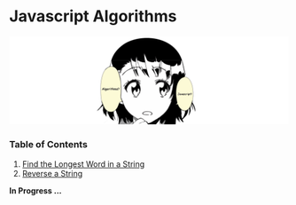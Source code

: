 # Javascript Algorithms

![onodera-js](https://github.com/evenhold/javascript-algorithms/blob/master/screenshots/onodera-js.png)

### Table of Contents
1. [Find the Longest Word in a String](https://github.com/evenhold/javascript-algorithms/blob/master/algorithms-js-basic/001-find-the-word.js)
1. [Reverse a String](#)


**In Progress ...**
